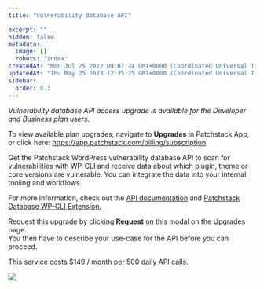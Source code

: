```yaml
---
title: "Vulnerability database API"

excerpt: ""
hidden: false
metadata: 
  image: []
  robots: "index"
createdAt: "Mon Jul 25 2022 09:07:24 GMT+0000 (Coordinated Universal Time)"
updatedAt: "Thu May 25 2023 12:35:25 GMT+0000 (Coordinated Universal Time)"
sidebar:
  order: 8.3
---
```


_Vulnerability database API access upgrade is available for the Developer and Business plan users._  

To view available plan upgrades, navigate to **Upgrades** in Patchstack App, or click here:
<a href="https://app.patchstack.com/billing/subscription" target="_blank">https://app.patchstack.com/billing/subscription</a>

Get the Patchstack WordPress vulnerability database API to scan for vulnerabilities with WP-CLI and receive data about which plugin, theme or core versions are vulnerable. You can integrate the data into your internal tooling and workflows.

For more information, check out the <a href="/database-api/vulnerability-api-for-developers/" target="_blank">API documentation</a> and <a href="https://github.com/patchstack/wpcli-patchstack" target="_blank">Patchstack Database WP-CLI Extension.</a>

Request this upgrade by clicking **Request** on this modal on the Upgrades page.  
You then have to describe your use-case for the API before you can proceed.

This service costs $149 / month per 500 daily API calls.

![](@images/patchstack-upgrades-api.png)
